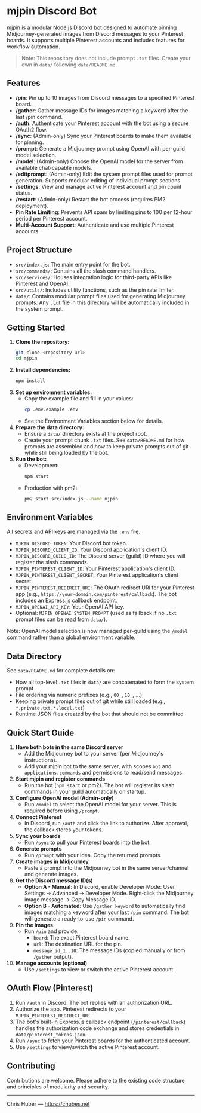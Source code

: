 # mjpin Discord Bot

mjpin is a modular Node.js Discord bot designed to automate pinning Midjourney-generated images from Discord messages to your Pinterest boards. It supports multiple Pinterest accounts and includes features for workflow automation.

> Note: This repository does not include prompt `.txt` files. Create your own in `data/` following `data/README.md`.

## Features
- **/pin**: Pin up to 10 images from Discord messages to a specified Pinterest board.
- **/gather**: Gather message IDs for images matching a keyword after the last /pin command.
- **/auth**: Authenticate your Pinterest account with the bot using a secure OAuth2 flow.
- **/sync**: (Admin-only) Sync your Pinterest boards to make them available for pinning.
- **/prompt**: Generate a Midjourney prompt using OpenAI with per-guild model selection.
- **/model**: (Admin-only) Choose the OpenAI model for the server from available chat-capable models.
- **/editprompt**: (Admin-only) Edit the system prompt files used for prompt generation. Supports modular editing of individual prompt sections.
- **/settings**: View and manage active Pinterest account and pin count status.
- **/restart**: (Admin-only) Restart the bot process (requires PM2 deployment).
- **Pin Rate Limiting**: Prevents API spam by limiting pins to 100 per 12-hour period per Pinterest account.
- **Multi-Account Support**: Authenticate and use multiple Pinterest accounts.

## Project Structure
- `src/index.js`: The main entry point for the bot.
- `src/commands/`: Contains all the slash command handlers.
- `src/services/`: Houses integration logic for third-party APIs like Pinterest and OpenAI.
- `src/utils/`: Includes utility functions, such as the pin rate limiter.
- `data/`: Contains modular prompt files used for generating Midjourney prompts. Any `.txt` file in this directory will be automatically included in the system prompt.

## Getting Started
1. **Clone the repository:**
   ```bash
   git clone <repository-url>
   cd mjpin
   ```
2. **Install dependencies:**
   ```bash
   npm install
   ```
3. **Set up environment variables:**
   - Copy the example file and fill in your values:
     ```bash
     cp .env.example .env
     ```
   - See the Environment Variables section below for details.
4. **Prepare the data directory:**
   - Ensure a `data/` directory exists at the project root.
   - Create your prompt chunk `.txt` files. See `data/README.md` for how prompts are assembled and how to keep private prompts out of git while still being loaded by the bot.
5. **Run the bot:**
   - Development:
     ```bash
     npm start
     ```
   - Production with pm2:
     ```bash
     pm2 start src/index.js --name mjpin
     ```

## Environment Variables
All secrets and API keys are managed via the `.env` file.

- `MJPIN_DISCORD_TOKEN`: Your Discord bot token.
- `MJPIN_DISCORD_CLIENT_ID`: Your Discord application's client ID.
- `MJPIN_DISCORD_GUILD_ID`: The Discord server (guild) ID where you will register the slash commands.
- `MJPIN_PINTEREST_CLIENT_ID`: Your Pinterest application's client ID.
- `MJPIN_PINTEREST_CLIENT_SECRET`: Your Pinterest application's client secret.
- `MJPIN_PINTEREST_REDIRECT_URI`: The OAuth redirect URI for your Pinterest app (e.g., `https://your-domain.com/pinterest/callback`). The bot includes an Express.js callback endpoint.
- `MJPIN_OPENAI_API_KEY`: Your OpenAI API key.
- Optional: `MJPIN_OPENAI_SYSTEM_PROMPT` (used as fallback if no `.txt` prompt files can be read from `data/`).

Note: OpenAI model selection is now managed per-guild using the `/model` command rather than a global environment variable.

## Data Directory
See `data/README.md` for complete details on:
- How all top-level `.txt` files in `data/` are concatenated to form the system prompt
- File ordering via numeric prefixes (e.g., `00_`, `10_`, ...)
- Keeping private prompt files out of git while still loaded (e.g., `*.private.txt`, `*.local.txt`)
- Runtime JSON files created by the bot that should not be committed

## Quick Start Guide
1. **Have both bots in the same Discord server**
   - Add the Midjourney bot to your server (per Midjourney's instructions).
   - Add your mjpin bot to the same server, with scopes `bot` and `applications.commands` and permissions to read/send messages.
2. **Start mjpin and register commands**
   - Run the bot (`npm start` or pm2). The bot will register its slash commands in your guild automatically on startup.
3. **Configure OpenAI model (Admin-only)**
   - Run `/model` to select the OpenAI model for your server. This is required before using `/prompt`.
4. **Connect Pinterest**
   - In Discord, run `/auth` and click the link to authorize. After approval, the callback stores your tokens.
5. **Sync your boards**
   - Run `/sync` to pull your Pinterest boards into the bot.
6. **Generate prompts**
   - Run `/prompt` with your idea. Copy the returned prompts.
7. **Create images in Midjourney**
   - Paste a prompt into the Midjourney bot in the same server/channel and generate images.
8. **Get the Discord message ID(s)**
   - **Option A - Manual**: In Discord, enable Developer Mode: User Settings → Advanced → Developer Mode. Right‑click the Midjourney image message → Copy Message ID.
   - **Option B - Automated**: Use `/gather keyword` to automatically find images matching a keyword after your last `/pin` command. The bot will generate a ready-to-use `/pin` command.
9. **Pin the images**
   - Run `/pin` and provide:
     - `board`: The exact Pinterest board name.
     - `url`: The destination URL for the pin.
     - `message_id_1..10`: The message IDs (copied manually or from `/gather` output).
10. **Manage accounts (optional)**
    - Use `/settings` to view or switch the active Pinterest account.

## OAuth Flow (Pinterest)
1. Run `/auth` in Discord. The bot replies with an authorization URL.
2. Authorize the app. Pinterest redirects to your `MJPIN_PINTEREST_REDIRECT_URI`.
3. The bot's built-in Express.js callback endpoint (`/pinterest/callback`) handles the authorization code exchange and stores credentials in `data/pinterest_tokens.json`.
4. Run `/sync` to fetch your Pinterest boards for the authenticated account.
5. Use `/settings` to view/switch the active Pinterest account.

## Contributing
Contributions are welcome. Please adhere to the existing code structure and principles of modularity and security.

---
Chris Huber — https://chubes.net
